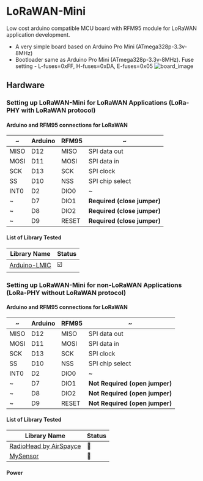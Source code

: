 # LoRaWAN-Mini
Low cost arduino compatible MCU board with RFM95 module for LoRaWAN application development.
* A very simple board based on Arduino Pro Mini (ATmega328p-3.3v-8MHz)
* Bootloader same as Arduino Pro Mini (ATmega328p-3.3v-8MHz). Fuse setting - L-fuses=0xFF, H-fuses=0xDA, E-fuses=0x05 
![board_image](https://github.com/LowPowerDesignLab/LoRaWAN-Mini/blob/master/img/lorawan_mini.png)

## Hardware
### Setting up LoRaWAN-Mini for LoRaWAN Applications (LoRa-PHY with LoRaWAN protocol)
#### Arduino and RFM95 connections for LoRaWAN
  ~ | Arduino | RFM95 | ~
------|-----------  | ---------- | -------
MISO  |  D12        | MISO | SPI data out 
MOSI  |  D11        | MOSI | SPI data in
SCK   |  D13        | SCK  | SPI clock
SS    |  D10        | NSS  | SPI chip select  
INT0  |  D2         | DIO0 | ~
~     |  D7         | DIO1 | **Required (close jumper)**
~     |  D8         | DIO2 | **Required (close jumper)**
~     |  D9         | RESET | **Required (close jumper)**
#### List of Library Tested
| Library Name | Status |
|--------------|--------|
| [Arduino-LMIC](https://github.com/matthijskooijman/arduino-lmic) | :ballot_box_with_check: |

### Setting up LoRaWAN-Mini for non-LoRaWAN Applications (LoRa-PHY without LoRaWAN protocol)
#### Arduino and RFM95 connections for LoRaWAN
  ~ | Arduino | RFM95 | ~
------|-----------  | ---------- | -------
MISO  |  D12        | MISO | SPI data out 
MOSI  |  D11        | MOSI | SPI data in
SCK   |  D13        | SCK  | SPI clock
SS    |  D10        | NSS  | SPI chip select  
INT0  |  D2         | DIO0 | ~
~     |  D7         | DIO1 | **Not Required (open jumper)**
~     |  D8         | DIO2 | **Not Required (open jumper)**
~     |  D9         | RESET | **Not Required (open jumper)**

#### List of Library Tested
| Library Name | Status |
|--------------|--------|
| [RadioHead by AirSpayce](https://github.com/hallard/RadioHead) | :black_square_button: |
| [MySensor](https://github.com/mysensors/MySensors) | :black_square_button: |

#### Power
